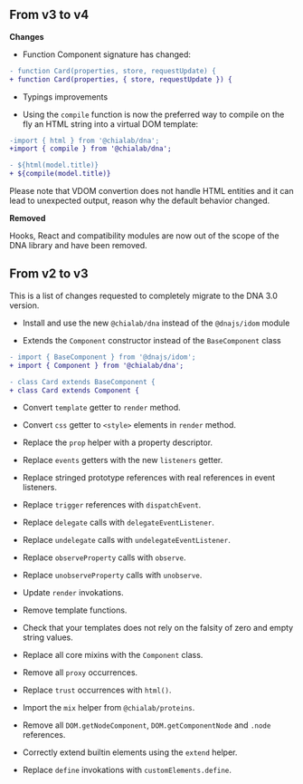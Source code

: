 ## From v3 to v4

**Changes**

* Function Component signature has changed:

```diff
- function Card(properties, store, requestUpdate) {
+ function Card(properties, { store, requestUpdate }) {
```

* Typings improvements

* Using the `compile` function is now the preferred way to compile on the fly an HTML string into a virtual DOM template: 

```diff
-import { html } from '@chialab/dna';
+import { compile } from '@chialab/dna';

- ${html(model.title)}
+ ${compile(model.title)}
```

Please note that VDOM convertion does not handle HTML entities and it can lead to unexpected output, reason why the default behavior changed.

**Removed**

Hooks, React and compatibility modules are now out of the scope of the DNA library and have been removed.

## From v2 to v3

This is a list of changes requested to completely migrate to the DNA 3.0 version.

* Install and use the new `@chialab/dna` instead of the `@dnajs/idom` module

* Extends the `Component` constructor instead of the `BaseComponent` class

```diff
- import { BaseComponent } from '@dnajs/idom';
+ import { Component } from '@chialab/dna';

- class Card extends BaseComponent {
+ class Card extends Component {
```

* Convert `template` getter to `render` method.

* Convert `css` getter to `<style>` elements in `render` method.

* Replace the `prop` helper with a property descriptor.

* Replace `events` getters with the new `listeners` getter.

* Replace stringed prototype references with real references in event listeners.

* Replace `trigger` references with `dispatchEvent`.

* Replace `delegate` calls with `delegateEventListener`.

* Replace `undelegate` calls with `undelegateEventListener`.

* Replace `observeProperty` calls with `observe`.

* Replace `unobserveProperty` calls with `unobserve`.

* Update `render` invokations.

* Remove template functions.

* Check that your templates does not rely on the falsity of zero and empty string values.

* Replace all core mixins with the `Component` class.

* Remove all `proxy` occurrences.

* Replace `trust` occurrences with `html()`.

* Import the `mix` helper from `@chialab/proteins`.

* Remove all `DOM.getNodeComponent`, `DOM.getComponentNode` and `.node` references.

* Correctly extend builtin elements using the `extend` helper.

* Replace `define` invokations with `customElements.define`.
